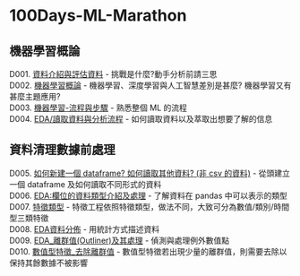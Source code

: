 # 100Days-ML-Marathon
## 機器學習概論
D001. [資料介紹與評估資料](https://github.com/jacky0405/100Days_ML_Marathon/tree/master/D1_%E8%B3%87%E6%96%99%E4%BB%8B%E7%B4%B9%E8%88%87%E8%A9%95%E4%BC%B0%E8%B3%87%E6%96%99) - 挑戰是什麼?動手分析前請三思  
D002. [機器學習概論](https://github.com/jacky0405/100Days_ML_Marathon/tree/master/D2_%E6%A9%9F%E5%99%A8%E5%AD%B8%E7%BF%92%E6%A6%82%E8%AB%96) - 機器學習、深度學習與人工智慧差別是甚麼? 機器學習又有甚麼主題應用?  
D003. [機器學習-流程與步驟](https://github.com/jacky0405/100Days_ML_Marathon/tree/master/D3_%E6%A9%9F%E5%99%A8%E5%AD%B8%E7%BF%92_%E6%B5%81%E7%A8%8B%E8%88%87%E6%AD%A5%E9%A9%9F) - 熟悉整個 ML 的流程  
D004. [EDA/讀取資料與分析流程](https://github.com/jacky0405/100Days_ML_Marathon/tree/master/D4_EDA_%E8%AE%80%E5%8F%96%E8%B3%87%E6%96%99%E8%88%87%E5%88%86%E6%9E%90%E6%B5%81%E7%A8%8B) - 如何讀取資料以及萃取出想要了解的信息  
## 資料清理數據前處理
D005. [如何新建一個 dataframe? 如何讀取其他資料? (非 csv 的資料)](https://github.com/jacky0405/100Days_ML_Marathon/tree/master/D5_%E6%96%B0%E5%BB%BA%E4%B8%80%E5%80%8Bdataframe%E5%8F%8A%E8%AE%80%E5%8F%96%E5%85%B6%E4%BB%96%E8%B3%87%E6%96%99) - 從頭建立一個 dataframe 及如何讀取不同形式的資料   
D006. [EDA:欄位的資料類型介紹及處理](https://github.com/jacky0405/100Days_ML_Marathon/tree/master/D6_EDA_%E6%AC%84%E4%BD%8D%E7%9A%84%E8%B3%87%E6%96%99%E9%A1%9E%E5%9E%8B%E4%BB%8B%E7%B4%B9%E5%8F%8A%E8%99%95%E7%90%86) - 了解資料在 pandas 中可以表示的類型  
D007. [特徵類型](https://github.com/jacky0405/100Days_ML_Marathon/tree/master/D7_%E7%89%B9%E5%BE%B5%E9%A1%9E%E5%9E%8B) - 特徵工程依照特徵類型，做法不同，大致可分為數值/類別/時間型三類特徵  
D008. [EDA資料分佈](https://github.com/jacky0405/100Days_ML_Marathon/tree/master/D8_EDA%E8%B3%87%E6%96%99%E5%88%86%E4%BD%88) - 用統計方式描述資料  
D009. [EDA_離群值(Outliner)及其處理](https://github.com/jacky0405/100Days_ML_Marathon/tree/master/D9_EDA_%E9%9B%A2%E7%BE%A4%E5%80%BC(Outliner)%E5%8F%8A%E5%85%B6%E8%99%95%E7%90%86) - 偵測與處理例外數值點  
D010. [數值型特徵_去除離群值](https://github.com/jacky0405/100Days_ML_Marathon/tree/master/D10_%E6%95%B8%E5%80%BC%E5%9E%8B%E7%89%B9%E5%BE%B5_%E5%8E%BB%E9%99%A4%E9%9B%A2%E7%BE%A4%E5%80%BC) - 數值型特徵若出現少量的離群值，則需要去除以保持其餘數據不被影響